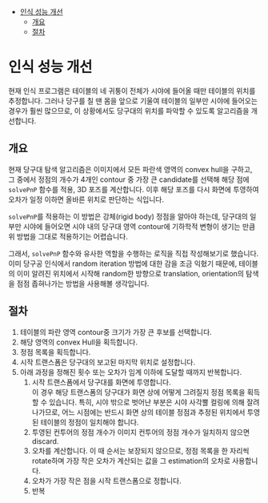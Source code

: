 - [인식 성능 개선](#인식-성능-개선)
  - [개요](#개요)
  - [절차](#절차)

# 인식 성능 개선

현재 인식 프로그램은 테이블의 네 귀퉁이 전체가 시야에 들어올 때만 테이블의 위치를 추정합니다. 그러나 당구를 칠 땐 몸을 앞으로 기울여 테이블의 일부만 시야에 들어오는 경우가 훨씬 많으므로, 이 상황에서도 당구대의 위치를 파악할 수 있도록 알고리즘을 개선합니다.

## 개요

현재 당구대 탐색 알고리즘은 이미지에서 모든 파란색 영역의 convex hull을 구하고, 그 중에서 정점의 개수가 4개인 contour 중 가장 큰 candidate를 선택해 해당 점에 `solvePnP` 함수를 적용, 3D 포즈를 계산합니다. 이후 해당 포즈를 다시 화면에 투영하여 오차가 일정 이하면 올바른 위치로 판단하는 식입니다.

`solvePnP`를 적용하는 이 방법은 강체(rigid body) 정점을 알아야 하는데, 당구대의 일부만 시야에 들어오면 시야 내의 당구대 영역 contour에 기하학적 변형이 생기는 만큼 위 방법을 그대로 적용하기는 어렵습니다.

그래서, `solvePnP` 함수와 유사한 역할을 수행하는 로직을 직접 작성해보기로 했습니다. 이미 당구공 인식에서 random iteration 방법에 대한 감을 조금 익혔기 때문에, 테이블의 이미 알려진 위치에서 시작해 random한 방향으로 translation, orientation의 탐색을 점점 좁혀나가는 방법을 사용해볼 생각입니다.

## 절차

1. 테이블의 파란 영역 contour중 크기가 가장 큰 후보를 선택합니다.
2. 해당 영역의 convex Hull을 획득합니다.
3. 정점 목록을 획득합니다.
4. 시작 트랜스폼은 당구대의 보고된 마지막 위치로 설정합니다.
5. 아래 과정을 정해진 횟수 또는 오차가 임계 이하에 도달할 때까지 반복합니다.
   1. 시작 트랜스폼에서 당구대를 화면에 투영합니다.  
     이 경우 해당 트랜스폼의 당구대가 화면 상에 어떻게 그려질지 정점 목록을 획득할 수 있습니다. 특히, 시야 밖으로 벗어난 부분은 시야 사각뿔 컬링에 의해 잘려나가므로, 어느 시점에는 반드시 화면 상의 테이블 정점과 추정된 위치에서 투영된 테이블의 정점이 일치해야 합니다.
   2. 투영된 컨투어의 정점 개수가 이미지 컨투어의 정점 개수가 일치하지 않으면 discard.
   3. 오차를 계산합니다. 이 때 순서는 보장되지 않으므로, 정점 목록을 한 자리씩 rotate하며 가장 작은 오차가 계산되는 값을 그 estimation의 오차로 사용합니다.
   4. 오차가 가장 작은 점을 시작 트랜스폼으로 정합니다.
   5. 반복
